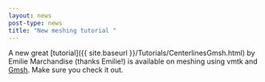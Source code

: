 ```yaml
---
layout: news
post-type: news
title: "New meshing tutorial "
---
```


A new great [tutorial]({{ site.baseurl }}/Tutorials/CenterlinesGmsh.html) by Emilie Marchandise (thanks Emilie!) is available on meshing using vmtk and [Gmsh](http://www.geuz.org/gmsh/). Make sure you check it out.

<!--break-->